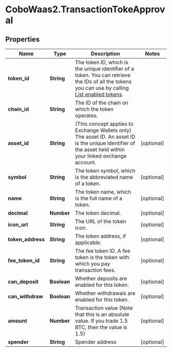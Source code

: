 # CoboWaas2.TransactionTokeApproval

## Properties

Name | Type | Description | Notes
------------ | ------------- | ------------- | -------------
**token_id** | **String** | The token ID, which is the unique identifier of a token. You can retrieve the IDs of all the tokens you can use by calling [List enabled tokens](/v2/api-references/wallets/list-enabled-tokens). | 
**chain_id** | **String** | The ID of the chain on which the token operates. | 
**asset_id** | **String** | (This concept applies to Exchange Wallets only) The asset ID. An asset ID is the unique identifier of the asset held within your linked exchange account. | [optional] 
**symbol** | **String** | The token symbol, which is the abbreviated name of a token. | [optional] 
**name** | **String** | The token name, which is the full name of a token. | [optional] 
**decimal** | **Number** | The token decimal. | [optional] 
**icon_url** | **String** | The URL of the token icon. | [optional] 
**token_address** | **String** | The token address, if applicable. | [optional] 
**fee_token_id** | **String** | The fee token ID. A fee token is the token with which you pay transaction fees. | [optional] 
**can_deposit** | **Boolean** | Whether deposits are enabled for this token. | [optional] 
**can_withdraw** | **Boolean** | Whether withdrawals are enabled for this token. | [optional] 
**amount** | **Number** | Transaction value (Note that this is an absolute value. If you trade 1.5 BTC, then the value is 1.5)  | [optional] 
**spender** | **String** | Spender address | [optional] 


